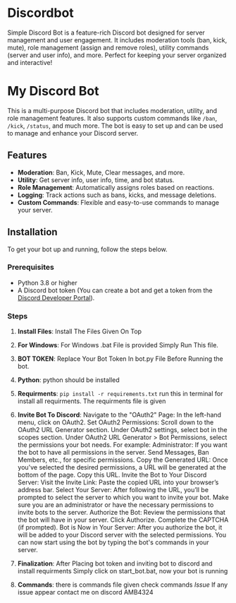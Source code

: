 # Discordbot
Simple Discord Bot is a feature-rich Discord bot designed for server management and user engagement. It includes moderation tools (ban, kick, mute), role management (assign and remove roles), utility commands (server and user info), and more. Perfect for keeping your server organized and interactive!
# My Discord Bot

This is a multi-purpose Discord bot that includes moderation, utility, and role management features. It also supports custom commands like `/ban`, `/kick`, `/status`, and much more. The bot is easy to set up and can be used to manage and enhance your Discord server.

## Features

- **Moderation**: Ban, Kick, Mute, Clear messages, and more.
- **Utility**: Get server info, user info, time, and bot status.
- **Role Management**: Automatically assigns roles based on reactions.
- **Logging**: Track actions such as bans, kicks, and message deletions.
- **Custom Commands**: Flexible and easy-to-use commands to manage your server.

## Installation

To get your bot up and running, follow the steps below.

### Prerequisites

- Python 3.8 or higher
- A Discord bot token (You can create a bot and get a token from the [Discord Developer Portal](https://discord.com/developers/applications)).

### Steps

1. **Install Files**:
   Install The Files Given On Top
2. **For Windows**:
   For Windows .bat File is provided Simply Run This file.
3. **BOT TOKEN**:
   Replace Your Bot Token In bot.py File Before Running the bot.
4. **Python**:
   python should be installed
5. **Requirments**:
   `pip install -r requirements.txt`
  run this in terminal for install all requirments. The requirments file is given
6. **Invite Bot To Discord**:
   Navigate to the "OAuth2" Page:
In the left-hand menu, click on OAuth2.
Set OAuth2 Permissions:
Scroll down to the OAuth2 URL Generator section.
Under OAuth2 settings, select bot in the scopes section.
Under OAuth2 URL Generator > Bot Permissions, select the permissions your bot needs. For example:
Administrator: If you want the bot to have all permissions in the server.
Send Messages, Ban Members, etc., for specific permissions.
Copy the Generated URL:
Once you've selected the desired permissions, a URL will be generated at the bottom of the page.
Copy this URL.
Invite the Bot to Your Discord Server:
Visit the Invite Link:
Paste the copied URL into your browser’s address bar.
Select Your Server:
After following the URL, you’ll be prompted to select the server to which you want to invite your bot.
Make sure you are an administrator or have the necessary permissions to invite bots to the server.
Authorize the Bot:
Review the permissions that the bot will have in your server.
Click Authorize.
Complete the CAPTCHA (if prompted).
Bot is Now in Your Server:
After you authorize the bot, it will be added to your Discord server with the selected permissions.
You can now start using the bot by typing the bot's commands in your server.


6. **Finalization**:
   After Placing bot token and inviting bot to discord and install requirments Simply click on start_bot.bat, now your bot is running
7. **Commands**:
   there is commands file given check commands
*Issue* If any issue appear contact me on discord AMB4324


